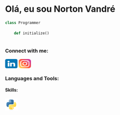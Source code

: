 # Olá, eu sou Norton Vandré

```python
class Programmer

	def initialize() 
	

```

<p align="left">
    <h3 align="left">Connect with me:</h3>
    <a href="https://www.linkedin.com/in/norton-vandr%C3%A9-de-jesuz-a78473279/" target="_blank"><img align="center" src=https://github.com/nortonvandre/nortonvandre/blob/main/linkedin.png height="30" width="40" /></a>
    <a href="https://www.instagram.com/norton_vandre/" target="_blank"><img align="center" src="https://github.com/nortonvandre/nortonvandre/blob/main/instagram.png" height="30" width="40"/></a>
     
</p>
</table>

<h3 align="left">Languages and Tools:</h3>
    <p align="left">
        <h4 align="left">Skills:</h4>
        <a href="https://stackshare.io/python" target="_blank"><img src="https://github.com/devicons/devicon/raw/master/icons/python/python-original.svg" alt="python" width="40" height="40" /></a>



